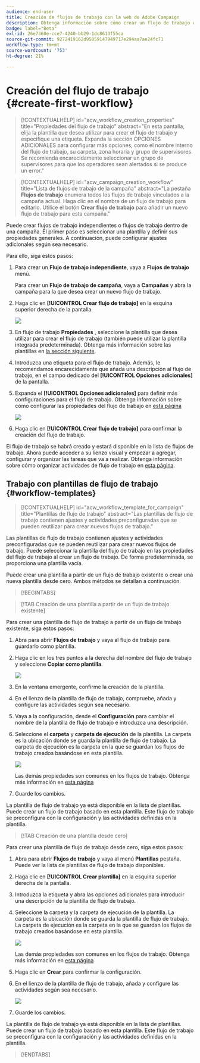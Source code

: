 ```yaml
---
audience: end-user
title: Creación de flujos de trabajo con la web de Adobe Campaign
description: Obtenga información sobre cómo crear un flujo de trabajo con Adobe Campaign Web
badge: label="Beta"
exl-id: 26e7360e-cce7-4240-bb29-1dc8613f55ca
source-git-commit: 9272419162d95859147949717e294aa7ae24fc71
workflow-type: tm+mt
source-wordcount: '753'
ht-degree: 21%

---
```



# Creación del flujo de trabajo {#create-first-workflow}

>[!CONTEXTUALHELP]
>id="acw_workflow_creation_properties"
>title="Propiedades del flujo de trabajo"
>abstract="En esta pantalla, elija la plantilla que desea utilizar para crear el flujo de trabajo y especifique una etiqueta. Expanda la sección OPCIONES ADICIONALES para configurar más opciones, como el nombre interno del flujo de trabajo, su carpeta, zona horaria y grupo de supervisores. Se recomienda encarecidamente seleccionar un grupo de supervisores para que los operadores sean alertados si se produce un error."


>[!CONTEXTUALHELP]
>id="acw_campaign_creation_workflow"
>title="Lista de flujos de trabajo de la campaña"
>abstract="La pestaña **Flujos de trabajo** enumera todos los flujos de trabajo vinculados a la campaña actual. Haga clic en el nombre de un flujo de trabajo para editarlo. Utilice el botón **Crear flujo de trabajo** para añadir un nuevo flujo de trabajo para esta campaña."


Puede crear flujos de trabajo independientes o flujos de trabajo dentro de una campaña. El primer paso es seleccionar una plantilla y definir sus propiedades generales. A continuación, puede configurar ajustes adicionales según sea necesario.

Para ello, siga estos pasos:

1. Para crear un **Flujo de trabajo independiente**, vaya a **Flujos de trabajo** menú.

   Para crear un **Flujo de trabajo de campaña**, vaya a **Campañas** y abra la campaña para la que desea crear un nuevo flujo de trabajo.

1. Haga clic en **[!UICONTROL Crear flujo de trabajo]** en la esquina superior derecha de la pantalla.

   ![](assets/workflow-create.png)

1. En flujo de trabajo **Propiedades** , seleccione la plantilla que desea utilizar para crear el flujo de trabajo (también puede utilizar la plantilla integrada predeterminada). Obtenga más información sobre las plantillas en [la sección siguiente](#work-with-workflow-templates-workflow-templates).

1. Introduzca una etiqueta para el flujo de trabajo. Además, le recomendamos encarecidamente que añada una descripción al flujo de trabajo, en el campo dedicado del **[!UICONTROL Opciones adicionales]** de la pantalla.

1. Expanda el **[!UICONTROL Opciones adicionales]** para definir más configuraciones para el flujo de trabajo. Obtenga información sobre cómo configurar las propiedades del flujo de trabajo en [esta página](workflow-settings.md#properties)

   ![](assets/workflow-additional-options.png)

1. Haga clic en **[!UICONTROL Crear flujo de trabajo]** para confirmar la creación del flujo de trabajo.

El flujo de trabajo se habrá creado y estará disponible en la lista de flujos de trabajo. Ahora puede acceder a su lienzo visual y empezar a agregar, configurar y organizar las tareas que va a realizar. Obtenga información sobre cómo organizar actividades de flujo de trabajo en [esta página](orchestrate-activities.md).

## Trabajo con plantillas de flujo de trabajo {#workflow-templates}


>[!CONTEXTUALHELP]
>id="acw_workflow_template_for_campaign"
>title="Plantillas de flujo de trabajo"
>abstract="Las plantillas de flujo de trabajo contienen ajustes y actividades preconfiguradas que se pueden reutilizar para crear nuevos flujos de trabajo."

Las plantillas de flujo de trabajo contienen ajustes y actividades preconfiguradas que se pueden reutilizar para crear nuevos flujos de trabajo. Puede seleccionar la plantilla del flujo de trabajo en las propiedades del flujo de trabajo al crear un flujo de trabajo. De forma predeterminada, se proporciona una plantilla vacía.

Puede crear una plantilla a partir de un flujo de trabajo existente o crear una nueva plantilla desde cero. Ambos métodos se detallan a continuación.


>[!BEGINTABS]

>[!TAB Creación de una plantilla a partir de un flujo de trabajo existente]

Para crear una plantilla de flujo de trabajo a partir de un flujo de trabajo existente, siga estos pasos:

1. Abra para abrir **Flujos de trabajo** y vaya al flujo de trabajo para guardarlo como plantilla.
1. Haga clic en los tres puntos a la derecha del nombre del flujo de trabajo y seleccione **Copiar como plantilla**.

   ![](assets/wf-copy-as-template.png)

1. En la ventana emergente, confirme la creación de la plantilla.
1. En el lienzo de la plantilla de flujo de trabajo, compruebe, añada y configure las actividades según sea necesario.
1. Vaya a la configuración, desde el **Configuración** para cambiar el nombre de la plantilla de flujo de trabajo e introduzca una descripción.
1. Seleccione el **carpeta** y **carpeta de ejecución** de la plantilla. La carpeta es la ubicación donde se guarda la plantilla de flujo de trabajo. La carpeta de ejecución es la carpeta en la que se guardan los flujos de trabajo creados basándose en esta plantilla.

   ![](assets/wf-settings-template.png)

   Las demás propiedades son comunes en los flujos de trabajo. Obtenga más información en [esta página](workflow-settings.md#properties)

1. Guarde los cambios.

La plantilla de flujo de trabajo ya está disponible en la lista de plantillas. Puede crear un flujo de trabajo basado en esta plantilla. Este flujo de trabajo se preconfigura con la configuración y las actividades definidas en la plantilla.


>[!TAB Creación de una plantilla desde cero]


Para crear una plantilla de flujo de trabajo desde cero, siga estos pasos:

1. Abra para abrir **Flujos de trabajo** y vaya al menú **Plantillas** pestaña. Puede ver la lista de plantillas de flujo de trabajo disponibles.
1. Haga clic en **[!UICONTROL Crear plantilla]** en la esquina superior derecha de la pantalla.
1. Introduzca la etiqueta y abra las opciones adicionales para introducir una descripción de la plantilla de flujo de trabajo.
1. Seleccione la carpeta y la carpeta de ejecución de la plantilla. La carpeta es la ubicación donde se guarda la plantilla de flujo de trabajo. La carpeta de ejecución es la carpeta en la que se guardan los flujos de trabajo creados basándose en esta plantilla.

   ![](assets/new-wf-template.png)

   Las demás propiedades son comunes en los flujos de trabajo. Obtenga más información en [esta página](workflow-settings.md#properties)

1. Haga clic en **Crear** para confirmar la configuración.
1. En el lienzo de la plantilla de flujo de trabajo, añada y configure las actividades según sea necesario.

   ![](assets/wf-template-activities.png)

1. Guarde los cambios.

La plantilla de flujo de trabajo ya está disponible en la lista de plantillas. Puede crear un flujo de trabajo basado en esta plantilla. Este flujo de trabajo se preconfigura con la configuración y las actividades definidas en la plantilla.

>[!ENDTABS]
